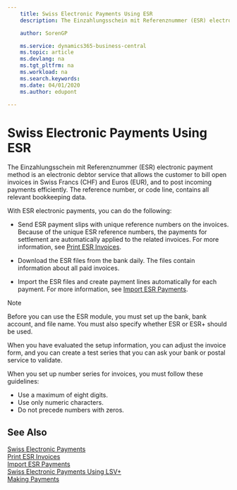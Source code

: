 ```yaml
---
    title: Swiss Electronic Payments Using ESR
    description: The Einzahlungsschein mit Referenznummer (ESR) electronic payment method is an electronic debtor service that allows the customer to bill open invoices in Swiss Francs (CHF) and Euros (EUR), and to post incoming payments efficiently.

    author: SorenGP

    ms.service: dynamics365-business-central
    ms.topic: article
    ms.devlang: na
    ms.tgt_pltfrm: na
    ms.workload: na
    ms.search.keywords:
    ms.date: 04/01/2020
    ms.author: edupont

---
```

# Swiss Electronic Payments Using ESR
The Einzahlungsschein mit Referenznummer (ESR) electronic payment method is an electronic debtor service that allows the customer to bill open invoices in Swiss Francs (CHF) and Euros (EUR), and to post incoming payments efficiently. The reference number, or code line, contains all relevant bookkeeping data.  

With ESR electronic payments, you can do the following:  

- Send ESR payment slips with unique reference numbers on the invoices. Because of the unique ESR reference numbers, the payments for settlement are automatically applied to the related invoices. For more information, see [Print ESR Invoices](how-to-print-esr-invoices.md).  

- Download the ESR files from the bank daily. The files contain information about all paid invoices.  

- Import the ESR files and create payment lines automatically for each payment. For more information, see [Import ESR Payments](how-to-import-esr-payments.md).  

> [!NOTE]  
>  Before you can use the ESR module, you must set up the bank, bank account, and file name. You must also specify whether ESR or ESR+ should be used.

When you have evaluated the setup information, you can adjust the invoice form, and you can create a test series that you can ask your bank or postal service to validate.  

When you set up number series for invoices, you must follow these guidelines:  

- Use a maximum of eight digits.  
- Use only numeric characters.  
- Do not precede numbers with zeros.  

## See Also  
 [Swiss Electronic Payments](swiss-electronic-payments.md)   
 [Print ESR Invoices](how-to-print-esr-invoices.md)   
 [Import ESR Payments](how-to-import-esr-payments.md)   
 [Swiss Electronic Payments Using LSV+](swiss-electronic-payments-using-lsv-.md)   
 [Making Payments](../../payables-make-payments.md)

